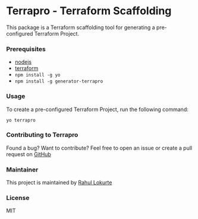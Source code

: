# Terrapro - Terraform Scaffolding

This package is a Terraform scaffolding tool for generating a pre-configured Terraform Project.

### Prerequisites

- [nodejs](https://nodejs.org/en/download/)
- [terraform](https://learn.hashicorp.com/terraform/getting-started/install#installing-terraform)
- `npm install -g yo`
- `npm install -g generator-terrapro`

### Usage

To create a pre-configured Terraform Project, run the following command:

```shell
yo terrapro
```

### Contributing to Terrapro

Found a bug? Want to contribute? Feel free to open an issue or create a pull request on [GitHub](https://github.com/rahulmlokurte/generator-terrapro)

### Maintainer

This project is maintained by [Rahul Lokurte](https://github.com/rahulmlokurte)

### License

MIT